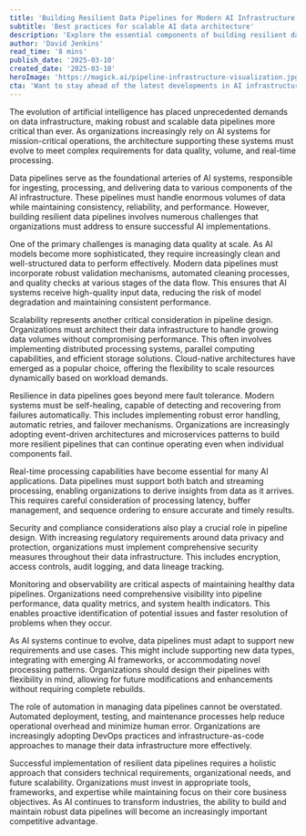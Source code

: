 ```yaml
---
title: 'Building Resilient Data Pipelines for Modern AI Infrastructure'
subtitle: 'Best practices for scalable AI data architecture'
description: 'Explore the essential components of building resilient data pipelines for AI infrastructure, including scalability, real-time processing, and security considerations. Learn how organizations can develop robust data architectures that support modern artificial intelligence systems while maintaining data quality and operational efficiency.'
author: 'David Jenkins'
read_time: '8 mins'
publish_date: '2025-03-10'
created_date: '2025-03-10'
heroImage: 'https://magick.ai/pipeline-infrastructure-visualization.jpg'
cta: 'Want to stay ahead of the latest developments in AI infrastructure and data engineering? Follow us on LinkedIn for expert insights, best practices, and industry updates that will help you build more resilient and scalable AI systems.'
---
```


The evolution of artificial intelligence has placed unprecedented demands on data infrastructure, making robust and scalable data pipelines more critical than ever. As organizations increasingly rely on AI systems for mission-critical operations, the architecture supporting these systems must evolve to meet complex requirements for data quality, volume, and real-time processing.

Data pipelines serve as the foundational arteries of AI systems, responsible for ingesting, processing, and delivering data to various components of the AI infrastructure. These pipelines must handle enormous volumes of data while maintaining consistency, reliability, and performance. However, building resilient data pipelines involves numerous challenges that organizations must address to ensure successful AI implementations.

One of the primary challenges is managing data quality at scale. As AI models become more sophisticated, they require increasingly clean and well-structured data to perform effectively. Modern data pipelines must incorporate robust validation mechanisms, automated cleaning processes, and quality checks at various stages of the data flow. This ensures that AI systems receive high-quality input data, reducing the risk of model degradation and maintaining consistent performance.

Scalability represents another critical consideration in pipeline design. Organizations must architect their data infrastructure to handle growing data volumes without compromising performance. This often involves implementing distributed processing systems, parallel computing capabilities, and efficient storage solutions. Cloud-native architectures have emerged as a popular choice, offering the flexibility to scale resources dynamically based on workload demands.

Resilience in data pipelines goes beyond mere fault tolerance. Modern systems must be self-healing, capable of detecting and recovering from failures automatically. This includes implementing robust error handling, automatic retries, and failover mechanisms. Organizations are increasingly adopting event-driven architectures and microservices patterns to build more resilient pipelines that can continue operating even when individual components fail.

Real-time processing capabilities have become essential for many AI applications. Data pipelines must support both batch and streaming processing, enabling organizations to derive insights from data as it arrives. This requires careful consideration of processing latency, buffer management, and sequence ordering to ensure accurate and timely results.

Security and compliance considerations also play a crucial role in pipeline design. With increasing regulatory requirements around data privacy and protection, organizations must implement comprehensive security measures throughout their data infrastructure. This includes encryption, access controls, audit logging, and data lineage tracking.

Monitoring and observability are critical aspects of maintaining healthy data pipelines. Organizations need comprehensive visibility into pipeline performance, data quality metrics, and system health indicators. This enables proactive identification of potential issues and faster resolution of problems when they occur.

As AI systems continue to evolve, data pipelines must adapt to support new requirements and use cases. This might include supporting new data types, integrating with emerging AI frameworks, or accommodating novel processing patterns. Organizations should design their pipelines with flexibility in mind, allowing for future modifications and enhancements without requiring complete rebuilds.

The role of automation in managing data pipelines cannot be overstated. Automated deployment, testing, and maintenance processes help reduce operational overhead and minimize human error. Organizations are increasingly adopting DevOps practices and infrastructure-as-code approaches to manage their data infrastructure more effectively.

Successful implementation of resilient data pipelines requires a holistic approach that considers technical requirements, organizational needs, and future scalability. Organizations must invest in appropriate tools, frameworks, and expertise while maintaining focus on their core business objectives. As AI continues to transform industries, the ability to build and maintain robust data pipelines will become an increasingly important competitive advantage.